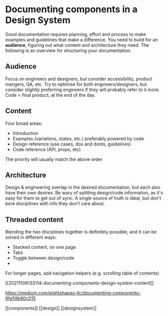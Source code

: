 # Documenting components in a Design System

Good documentation requires planning, effort and process to make examples and guidelines that make a difference.
You need to build for an **audience**, figuring out what content and architecture they need.
The following is an overview for structuring your documentation.

## Audience
Focus on engineers and designers, but consider accessibility, product mangers, QA, etc.
Try to optimise for both engineers/designers, but consider slightly preferring engineers if they will probably refer to it more.
Code = final product, at the end of the day.

## Content
Four broad areas:
- Introduction
- Examples (variations, states, etc.) preferably powered by code
- Design reference (use cases, dos and donts, guidelines)
- Code reference (API, props, etc)

The priority will usually match the above order

## Architecture
Design & engineering overlap in the desired documentation, but each also have their own desires.
Be wary of splitting design/code information, as it's easy for them to get out of sync.
A single source of truth is ideal, but don't bore disciplines with info they don't care about.

## Threaded content
Blending the two disciplines together is definitely possible, and it can be solved in different ways:
- Stacked content, on one page
- Tabs
- Toggle between design/code
- 
For longer pages, add navigation helpers (e.g. scrolling table of contents)

[[20211108133114-documenting-components-design-system-content]]

https://medium.com/eightshapes-llc/documenting-components-9fe59b80c015

[[components]]
[[design]]
[[designsystem]]